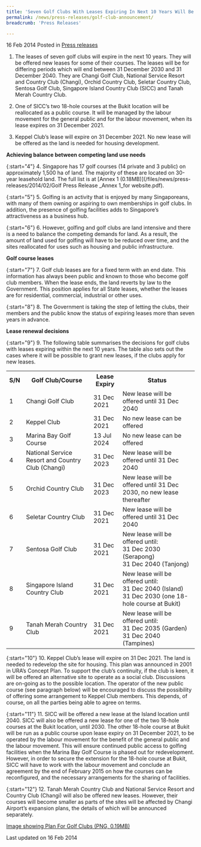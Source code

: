 ```yaml
---
title: 'Seven Golf Clubs With Leases Expiring In Next 10 Years Will Be Able To Renew Leases'
permalink: /news/press-releases/golf-club-announcement/
breadcrumb: 'Press Releases'

---
```



16 Feb 2014 Posted in [Press releases](/news/press-releases)

1. The leases of seven golf clubs will expire in the next 10 years.  They will be offered new leases for some of their courses.  The leases will be for differing periods which will end between 31 December 2030 and 31 December 2040.  They are Changi Golf Club, National Service Resort and Country Club (Changi), Orchid Country Club, Seletar Country Club, Sentosa Golf Club, Singapore Island Country Club (SICC) and Tanah Merah Country Club.

2. One of SICC’s two 18-hole courses at the Bukit location will be reallocated as a public course.  It will be managed by the labour movement for the general public and for the labour movement, when its lease expires on 31 December 2021. 

3. Keppel Club’s lease will expire on 31 December 2021.  No new lease will be offered as the land is needed for housing development.

**Achieving balance between competing land use needs**

{:start="4"}
4. Singapore has 17 golf courses (14 private and 3 public) on approximately 1,500 ha of land.  The majority of these are located on 30-year leasehold land.  The full list is at [Annex 1 (0.18MB)](/files/news/press-releases/2014/02/Golf Press Release _Annex 1_for website.pdf). 

{:start="5"}
5. Golfing is an activity that is enjoyed by many Singaporeans, with many of them owning or aspiring to own memberships in golf clubs.  In addition, the presence of golfing facilities adds to Singapore’s attractiveness as a business hub.

{:start="6"}
6. However, golfing and golf clubs are land intensive and there is a need to balance the competing demands for land.  As a result, the amount of land used for golfing will have to be reduced over time, and the sites reallocated for uses such as housing and public infrastructure.


**Golf course leases**

{:start="7"}
7. Golf club leases are for a fixed term with an end date.  This information has always been public and known to those who become golf club members.  When the lease ends, the land reverts by law to the Government.  This position applies for all State leases, whether the leases are for residential, commercial, industrial or other uses. 

{:start="8"}
8. The Government is taking the step of letting the clubs, their members and the public know the status of expiring leases more than seven years in advance.

**Lease renewal decisions**

{:start="9"}
9. The following table summarises the decisions for golf clubs with leases expiring within the next 10 years.  The table also sets out the cases where it will be possible to grant new leases, if the clubs apply for new leases.

<table class="table-h">
  <tr>
  <th>S/N</th>
  <th>Golf Club/Course</th>
  <th>Lease Expiry</th>
  <th>Status</th>
  </tr>
  
  <tr>
  <td>1</td>
  <td>Changi Golf Club</td>
  <td>31 Dec 2021</td>
  <td>New lease will be offered until 31 Dec 2040</td>
  </tr>
  
   <tr>
  <td>2</td>
  <td>Keppel Club</td>
  <td>31 Dec 2021</td>
  <td>No new lease can be offered</td>
  </tr>
  
   <tr>
  <td>3</td>
  <td>Marina Bay Golf Course</td>
  <td>13 Jul 2024</td>
  <td>No new lease can be offered</td>
  </tr>
  
   <tr>
  <td>4</td>
  <td>National Service Resort and Country Club (Changi)</td>
  <td>31 Dec 2023</td>
  <td>New lease will be offered until 31 Dec 2040</td>
  </tr>
  
   <tr>
  <td>5</td>
  <td>Orchid Country Club</td>
  <td>	
31 Dec 2023</td>
  <td>New lease will be offered until 31 Dec 2030, no new lease thereafter</td>
  </tr>
  
  <tr>
  <td>6</td>
  <td>Seletar Country Club</td>
  <td>31 Dec 2021</td>
  <td>New lease will be offered until 31 Dec 2040</td>
  </tr>
  
  
 <tr>
  <td>7</td>
  <td>Sentosa Golf Club</td>
  <td>31 Dec 2021</td>
  <td>New lease will be offered until:
  <br>
31 Dec 2030 (Serapong)
<br>
31 Dec 2040 (Tanjong)</td>
  </tr>
  
   <tr>
  <td>8</td>
  <td>Singapore Island Country Club</td>
  <td>	
31 Dec 2021</td>
  <td>New lease will be offered until:
  <br>
31 Dec 2040 (Island)
<br>
31 Dec 2030 (one 18-hole course at Bukit)</td>
  </tr>
  
   <tr>
  <td>9</td>
  <td>Tanah Merah Country Club</td>
  <td>31 Dec 2021</td>
  <td>	
New lease will be offered until:
<br>
31 Dec 2035 (Garden)
<br>
31 Dec 2040 (Tampines)</td>
  </tr>
  
</table>


{:start="10"}
10. Keppel Club’s lease will expire on 31 Dec 2021.  The land is needed to redevelop the site for housing.  This plan was announced in 2001 in URA’s Concept Plan.  To support the club’s continuity, if the club is keen, it will be offered an alternative site to operate as a social club.  Discussions are on-going as to the possible location.  The operator of the new public course (see paragraph below) will be encouraged to discuss the possibility of offering some arrangement to Keppel Club members.  This depends, of course, on all the parties being able to agree on terms.

{:start="11"}
11. SICC will be offered a new lease at the Island location until 2040.  SICC will also be offered a new lease for one of the two 18-hole courses at the Bukit location, until 2030.  The other 18-hole course at Bukit will be run as a public course upon lease expiry on 31 December 2021, to be operated by the labour movement for the benefit of the general public and the labour movement.  This will ensure continued public access to golfing facilities when the Marina Bay Golf Course is phased out for redevelopment. However, in order to secure the extension for the 18-hole course at Bukit, SICC will have to work with the labour movement and conclude an agreement by the end of February 2015 on how the courses can be reconfigured, and the necessary arrangements for the sharing of facilities.

{:start="12"}
12. Tanah Merah Country Club and National Service Resort and Country Club (Changi) will also be offered new leases.  However, their courses will become smaller as parts of the sites will be affected by Changi Airport’s expansion plans, the details of which will be announced separately.

[Image showing Plan For Golf Clubs (PNG, 0.19MB)](/files/news/press-releases/2014/02/MinLaw_Golf.png)

<p class="right-side-updated">Last updated on 16 Feb 2014</p>
